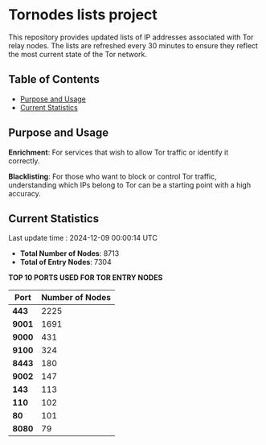 # Tornodes lists project

This repository provides updated lists of IP addresses associated with Tor relay nodes. The lists are refreshed every 30 minutes to ensure they reflect the most current state of the Tor network.

## Table of Contents

- [Purpose and Usage](#purpose-and-usage)
- [Current Statistics](#current-statistics)


## Purpose and Usage

**Enrichment**: For services that wish to allow Tor traffic or identify it correctly.

**Blacklisting**: For those who want to block or control Tor traffic, understanding which IPs belong to Tor can be a starting point with a high accuracy.

## Current Statistics

Last update time : 2024-12-09 00:00:14 UTC

- **Total Number of Nodes**: 8713
- **Total of Entry Nodes**: 7304

**TOP 10 PORTS USED FOR TOR ENTRY NODES**

| **Port** | **Number of Nodes** |
|------|-----------------|
| **443**   | 2225  |
| **9001**   | 1691  |
| **9000**   | 431  |
| **9100**   | 324  |
| **8443**   | 180  |
| **9002**   | 147  |
| **143**   | 113  |
| **110**   | 102  |
| **80**   | 101  |
| **8080**   | 79  |

